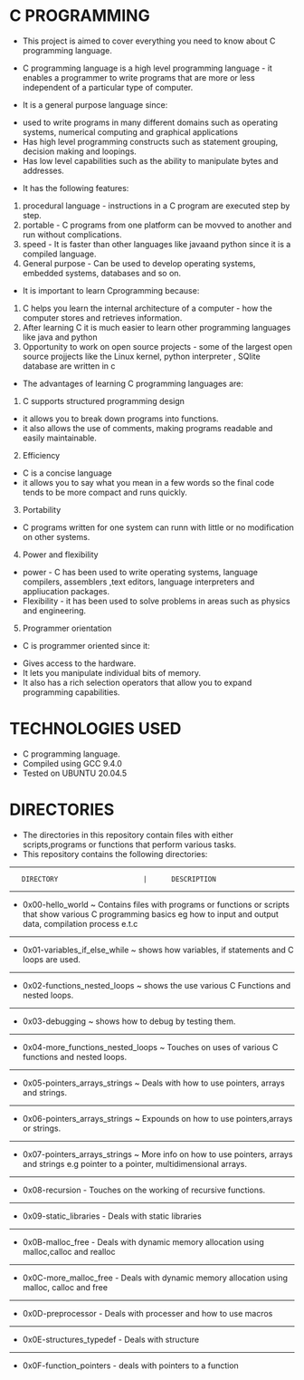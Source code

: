 # C PROGRAMMING 
* This project is aimed to cover everything you need to know about C programming language.

* C programming language is a high level programming language - it enables a programmer to write programs that are more or less independent of a particular type of       computer.
* It is a general purpose language since:
- used to write programs in many different domains such as operating systems, numerical computing and graphical applications
- Has high level programming constructs such as statement grouping, decision making and loopings.
- Has low level capabilities such as the ability to manipulate bytes and addresses.
* It has the following features:
1. procedural language - instructions in a C program are executed step by step.
2. portable - C programs from one platform can be movved to another and run without complications.
3. speed - It is faster than other languages like javaand python since it is a compiled language.
4. General purpose - Can be used to develop operating systems, embedded systems, databases and so on.
* It is important to learn Cprogramming because:
1. C helps you learn the internal architecture of a computer - how the computer stores and retrieves information.
2. After learning C it is much easier to learn other programming languages like java and python
3. Opportunity to work on open source projects - some of the largest open source projjects like the Linux kernel, python interpreter , SQlite database are 
	 written in c

* The advantages of learning C programming languages are:
1. C supports structured programming design 
- it allows you to break down programs into functions.
- it also allows the use of comments, making programs readable and easily maintainable.
2. Efficiency
- C is a concise language
- it allows you to say what you mean in a few words so the final code tends to be more compact and runs quickly.
3. Portability
- C programs written for one system can runn with little or no modification on other systems.
4. Power and flexibility
- power - C has been used to write operating systems, language compilers, assemblers ,text editors, language interpreters and appliucation packages.
- Flexibility - it has been used to solve problems in areas such as physics and engineering.
5. Programmer orientation
- C is programmer oriented since it:
* Gives access to the hardware.
* It lets you manipulate individual bits of memory.
* It also has a rich selection operators that allow you to expand programming capabilities.

# TECHNOLOGIES USED
* C programming language.
* Compiled using GCC 9.4.0
* Tested on UBUNTU 20.04.5

# DIRECTORIES
* The directories in this repository contain files with either scripts,programs or functions that perform various tasks.
* This repository contains the following directories:

------------------------------------------------------------------------------------------------------------------------------------------------------------------------
       DIRECTORY                     |      DESCRIPTION
------------------------------------------------------------------------------------------------------------------------------------------------------------------------
* 0x00-hello_world ~ Contains files with programs or functions or scripts that show various C programming basics eg how to input and output  data,  compilation process e.t.c
------------------------------------------------------------------------------------------------------------------------------------------------------------------------
* 0x01-variables_if_else_while ~ shows how variables, if statements and C loops are used.
------------------------------------------------------------------------------------------------------------------------------------------------------------------------
* 0x02-functions_nested_loops ~ shows the use various C Functions and nested loops.
----------------------------------------------------------------------------------------------------------------------------------------------------------------------
* 0x03-debugging ~ shows how to debug by testing them.
-----------------------------------------------------------------------------------------------------------------------------------------------------------------------
* 0x04-more_functions_nested_loops ~ Touches on uses of various C functions and nested loops.
------------------------------------------------------------------------------------------------------------------------------------------------------------------------
* 0x05-pointers_arrays_strings ~ Deals with how to use pointers, arrays and strings.
-----------------------------------------------------------------------------------------------------------------------------------------------------------------------
* 0x06-pointers_arrays_strings ~ Expounds on how to use pointers,arrays or strings.
----------------------------------------------------------------------------------------------------------------------------------------------------------------------
* 0x07-pointers_arrays_strings ~ More info  on  how to use pointers, arrays and strings e.g pointer to a pointer, multidimensional arrays.
-----------------------------------------------------------------------------------------------------------------------------------------------------------------------
* 0x08-recursion - Touches on the working of recursive functions.
-----------------------------------------------------------------------------------------------------------------------------------------------------------------------
* 0x09-static_libraries - Deals with static libraries
-----------------------------------------------------------------------------------------------------------------------------------------------------------------------
* 0x0B-malloc_free - Deals with dynamic memory allocation using malloc,calloc and realloc
----------------------------------------------------------------------------------------------------------------------------------------------------------------------
* 0x0C-more_malloc_free - Deals with dynamic memory allocation using malloc, calloc and free
--------------------------------------------------------------------------------------------------------------------------------------------------------------------
* 0x0D-preprocessor - Deals with processer and how to use macros
---------------------------------------------------------------------------------------------------------------------------------------------------------------------
* 0x0E-structures_typedef - Deals with structure
---------------------------------------------------------------------------------------------------------------------------------------------------------------------
* 0x0F-function_pointers - deals with pointers to a function 
